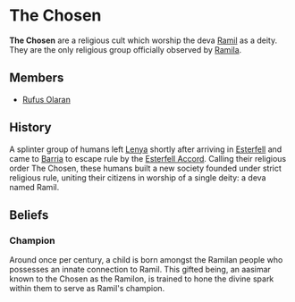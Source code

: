 # The Chosen

**The Chosen** are a religious cult which worship the deva [Ramil](../../pantheon/ramil.md) as a deity. They are the only religious group officially observed by [Ramila](../../societies/ramila.md).

## Members

- [Rufus Olaran](members/rufus-olaran.md)

## History

A splinter group of humans left [Lenya](../../mote/esterfell/lenya/lenya.md) shortly after arriving in [Esterfell](../../mote/esterfell/esterfell.md) and came to [Barria](../../mote/esterfell/barria.md) to escape rule by the [Esterfell Accord](../../societies/esterfell-accord/esterfell-accord.md). Calling their religious order The Chosen, these humans built a new society founded under strict religious rule, uniting their citizens in worship of a single deity: a deva named Ramil.

## Beliefs

### Champion

Around once per century, a child is born amongst the Ramilan people who possesses an innate connection to Ramil. This gifted being, an aasimar known to the Chosen as the Ramilon, is trained to hone the divine spark within them to serve as Ramil's champion.
